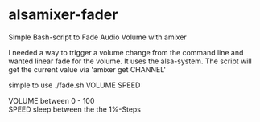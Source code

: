 # alsamixer-fader
Simple Bash-script to Fade Audio Volume with amixer 

I needed a way to trigger a volume change from the command line and wanted linear fade for the volume. It uses the alsa-system.
The script will get the current value via 'amixer get CHANNEL'

simple to use
./fade.sh VOLUME SPEED

VOLUME between 0 - 100  
SPEED sleep between the the 1%-Steps   

